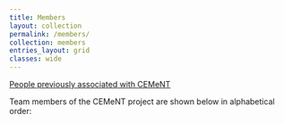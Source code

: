 ```yaml
---
title: Members
layout: collection
permalink: /members/
collection: members
entries_layout: grid
classes: wide
---
```


[People previously associated with CEMeNT](../previous/)

Team members of the CEMeNT project are shown below in alphabetical order:


